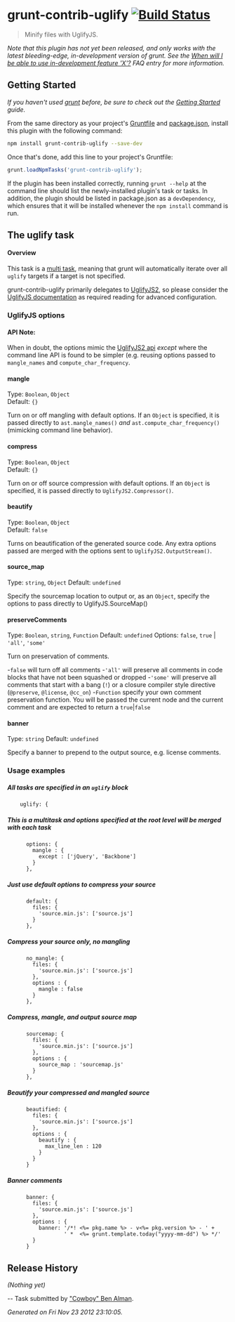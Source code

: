 # grunt-contrib-uglify [![Build Status](https://secure.travis-ci.org/gruntjs/grunt-contrib-uglify.png?branch=master)](http://travis-ci.org/gruntjs/grunt-contrib-uglify)

> Minify files with UglifyJS.

_Note that this plugin has not yet been released, and only works with the latest bleeding-edge, in-development version of grunt. See the [When will I be able to use in-development feature 'X'?](https://github.com/gruntjs/grunt/blob/devel/docs/faq.md#when-will-i-be-able-to-use-in-development-feature-x) FAQ entry for more information._

## Getting Started
_If you haven't used [grunt][] before, be sure to check out the [Getting Started][] guide._

From the same directory as your project's [Gruntfile][Getting Started] and [package.json][], install this plugin with the following command:

```bash
npm install grunt-contrib-uglify --save-dev
```

Once that's done, add this line to your project's Gruntfile:

```js
grunt.loadNpmTasks('grunt-contrib-uglify');
```

If the plugin has been installed correctly, running `grunt --help` at the command line should list the newly-installed plugin's task or tasks. In addition, the plugin should be listed in package.json as a `devDependency`, which ensures that it will be installed whenever the `npm install` command is run.

[grunt]: http://gruntjs.com/
[Getting Started]: https://github.com/gruntjs/grunt/blob/devel/docs/getting_started.md
[package.json]: https://npmjs.org/doc/json.html


## The uglify task

#### Overview

This task is a [multi task](types_of_tasks.md), meaning that grunt will automatically iterate over all `uglify` targets if a target is not specified.

grunt-contrib-uglify primarily delegates to [UglifyJS2](https://github.com/mishoo/UglifyJS2), so please consider the [UglifyJS documentation](http://lisperator.net/uglifyjs/) as required reading for advanced configuration.
### UglifyJS options

#### API Note:

When in doubt, the options mimic the [UglifyJS2 api](http://lisperator.net/uglifyjs/) *except* where the command line API is found to be simpler (e.g. reusing options passed to `mangle_names` and `compute_char_frequency`.

#### mangle
Type: `Boolean`, `Object`  
Default: `{}`

Turn on or off mangling with default options. If an `Object` is specified, it is passed directly to `ast.mangle_names()` *and* `ast.compute_char_frequency()` (mimicking command line behavior).

#### compress
Type: `Boolean`, `Object`  
Default: `{}`

Turn on or off source compression with default options. If an `Object` is specified, it is passed directly to `UglifyJS2.Compressor()`.

#### beautify
Type: `Boolean`, `Object`  
Default: `false`

Turns on beautification of the generated source code. Any extra options passed are merged with the options sent to `UglifyJS2.OutputStream()`.

#### source_map
Type: `string`, `Object`
Default: `undefined`

Specify the sourcemap location to output or, as an `Object`, specify the options to pass directly to UglifyJS.SourceMap()

#### preserveComments
Type: `Boolean`, `string`, `Function`
Default: `undefined`
Options: `false`, `true` | `'all'`, `'some'`

Turn on preservation of comments.

-`false` will turn off all comments
-`'all'` will preserve all comments in code blocks that have not been squashed or dropped
-`'some'` will preserve all comments that start with a bang (`!`) or a closure compiler style directive (`@preserve`, `@license`, `@cc_on`)
-`Function` specify your own comment preservation function. You will be passed the current node and the current comment and are expected to return a `true`|`false`

#### banner
Type: `string`
Default: `undefined`

Specify a banner to prepend to the output source, e.g. license comments.

### Usage examples

##### All tasks are specified in an `uglify` block

        uglify: {

##### This is a multitask and options specified at the root level will be merged with each task

          options: {
            mangle : {
              except : ['jQuery', 'Backbone']
            }
          },

##### Just use default options to compress your source

          default: {
            files: {
              'source.min.js': ['source.js']
            }
          },

##### Compress your source only, no mangling

          no_mangle: {
            files: {
              'source.min.js': ['source.js']
            },
            options : {
              mangle : false
            }
          },

##### Compress, mangle, and output source map

          sourcemap: {
            files: {
              'source.min.js': ['source.js']
            },
            options : {
              source_map : 'sourcemap.js'
            }
          },

##### Beautify your compressed and mangled source

          beautified: {
            files: {
              'source.min.js': ['source.js']
            },
            options : {
              beautify : {
                max_line_len : 120
              }
            }
          }

##### Banner comments

          banner: {
            files: {
              'source.min.js': ['source.js']
            },
            options : {
              banner: '/*! <%= pkg.name %> - v<%= pkg.version %> - ' +
                      ' *  <%= grunt.template.today("yyyy-mm-dd") %> */'
            }
          }


## Release History

_(Nothing yet)_


--
Task submitted by <a href="http://benalman.com">"Cowboy" Ben Alman</a>.

*Generated on Fri Nov 23 2012 23:10:05.*
